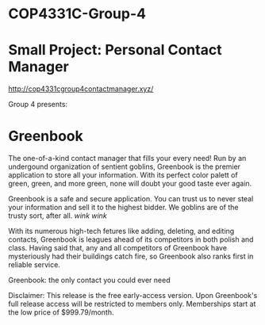 # COP4331C-Group-4

# Small Project: Personal Contact Manager 
http://cop4331cgroup4contactmanager.xyz/

Group 4 presents:
# Greenbook

The one-of-a-kind contact manager that fills your every need! Run by an undergound organization of sentient goblins, Greenbook is the premier application to store all your information. With its perfect color palett of green, green, and more green, none will doubt your good taste ever again.

Greenbook is a safe and secure application. You can trust us to never steal your information and sell it to the highest bidder. We goblins are of the trusty sort, after all. *wink wink*

With its numerous high-tech fetures like adding, deleting, and editing contacts, Greenbook is leagues ahead of its competitors in both polish and class. Having said that, any and all competitors of Greenbook have mysteriously had their buildings catch fire, so Greenbook also ranks first in reliable service.

Greenbook: the only contact you could ever need

Disclaimer: This release is the free early-access version. Upon Greenbook's full release access will be restricted to members only. Memberships start at the low price of $999.79/month.
